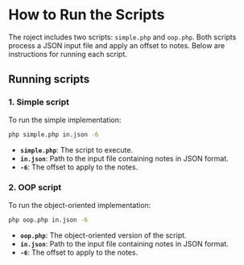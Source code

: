 # How to Run the Scripts

The roject includes two scripts: `simple.php` and `oop.php`. Both scripts process a JSON input file and apply an offset to notes. Below are instructions for running each script.

## Running scripts

### 1. **Simple script**

To run the simple implementation:

```bash
php simple.php in.json -6
```

-   **`simple.php`**: The script to execute.
-   **`in.json`**: Path to the input file containing notes in JSON format.
-   **`-6`**: The offset to apply to the notes.

### 2. **OOP script**

To run the object-oriented implementation:

```bash
php oop.php in.json -6
```

-   **`oop.php`**: The object-oriented version of the script.
-   **`in.json`**: Path to the input file containing notes in JSON format.
-   **`-6`**: The offset to apply to the notes.
